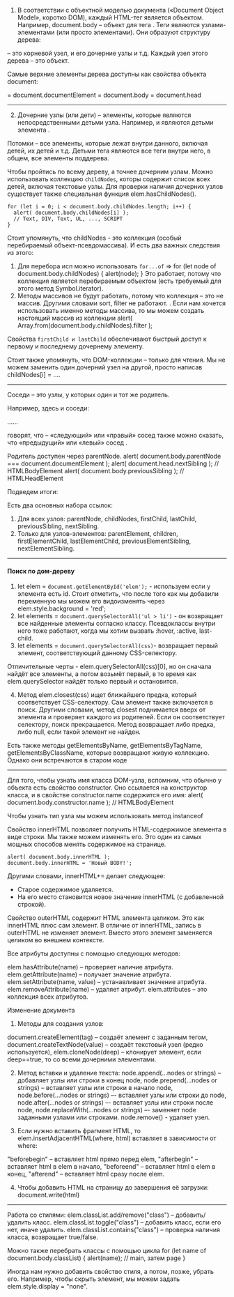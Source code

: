 1. В соответствии с объектной моделью документа («Document Object Model», коротко DOM), каждый HTML-тег является объектом. Например, 
document.body – объект для тега <body>. Теги являются узлами-элементами (или просто элементами). Они образуют структуру дерева: 
<html> – это корневой узел, <head> и <body> его дочерние узлы и т.д. Каждый узел этого дерева – это объект.

Самые верхние элементы дерева доступны как свойства объекта document:

<html> = document.documentElement
<body> = document.body
<head> = document.head

---

2. Дочерние узлы (или дети) – элементы, которые являются непосредственными детьми узла. Например, <head> и <body> являются детьми 
элемента <html>.

Потомки – все элементы, которые лежат внутри данного, включая детей, их детей и т.д. Детьми тега <body> являются все теги внутри него,
в общем, все элементы поддерева.

Чтобы пройтись по всему дереву, а точнее дочерним узлам. Можно использовать коллекцию `childNodes`, которы содержит список всех детей, 
включая текстовые узлы. Для проверки наличия дочерних узлов существует также специальная функция elem.hasChildNodes().

```
for (let i = 0; i < document.body.childNodes.length; i++) {
  alert( document.body.childNodes[i] ); 
  // Text, DIV, Text, UL, ..., SCRIPT
}
```

Стоит упомянуть, что childNodes - это коллекция (особый перебираемый объект-псевдомассива). И есть два важных следствия из этого:
1. Для перебора исп можно использовать `for...of` => for (let node of document.body.childNodes) { alert(node); } 
Это работает, потому что коллекция является перебираемым объектом (есть требуемый для этого метод Symbol.iterator).
2. Методы массивов не будут работать, потому что коллекция – это не массив. Другими словами sort, filter не работают. . Если нам хочется
использовать именно методы массива, то мы можем создать настоящий массив из коллекции alert( Array.from(document.body.childNodes).filter ); 

Свойства `firstChild и lastChild` обеспечивают быстрый доступ к первому и последнему дочернему элементу.

Стоит также упомянуть, что DOM-коллекции – только для чтения. Мы не можем заменить один дочерний узел на другой, просто написав childNodes[i] = ....

---

Соседи – это узлы, у которых один и тот же родитель.

Например, здесь <head> и <body> соседи:

<html>
  <head>...</head><body>...</body>
</html>

говорят, что <body> – «следующий» или «правый» сосед <head> также можно сказать, что <head> «предыдущий» или «левый» сосед <body>.

Родитель доступен через parentNode.
alert( document.body.parentNode === document.documentElement ); 
alert( document.head.nextSibling ); // HTMLBodyElement
alert( document.body.previousSibling ); // HTMLHeadElement

Подведем итоги: 

Есть два основных набора ссылок:

1. Для всех узлов: parentNode, childNodes, firstChild, lastChild, previousSibling, nextSibling.
2. Только для узлов-элементов: parentElement, children, firstElementChild, lastElementChild, previousElementSibling, nextElementSibling.

---

#### Поиск по дом-дереву

1. let elem = `document.getElementById('elem');` - используем если у элемента есть id. Стоит отметить, что после того как мы добавили переменную мы можем его
видоизменять через elem.style.background = 'red';
2. let elements = `document.querySelectorAll('ul > li')` - он возвращает все найденные элементы согласно классу. Псевдоклассы внутри него тоже работают, когда мы хотим вызвать :hover, :active, last-child.
3. let elements = `document.querySelectorAll(css)`-  возвращает первый элемент, соответствующий данному CSS-селектору.

Отличительные черты - elem.querySelectorAll(css)[0], но он сначала найдёт все элементы, а потом возьмёт первый, в то время как elem.querySelector найдёт только первый и остановится.

4. Метод elem.closest(css) ищет ближайшего предка, который соответствует CSS-селектору. Сам элемент также включается в поиск. Другими словами, метод closest поднимается вверх от элемента и проверяет каждого из родителей. Если он соответствует селектору, поиск прекращается. Метод возвращает либо предка, либо null, если такой элемент не найден.

Есть также методы getElementsByName, getElementsByTagName, getElementsByClassName, которые возвращают живую коллекцию. Однако они встречаются в старом коде

---

Для того, чтобы узнать имя класса DOM-узла, вспомним, что обычно у объекта есть свойство constructor. Оно ссылается на конструктор класса, и в свойстве constructor.name содержится его имя: alert( document.body.constructor.name ); // HTMLBodyElement

Чтобы узнать тип узла мы можем использовать метод instanceof

Свойство innerHTML позволяет получить HTML-содержимое элемента в виде строки.
Мы также можем изменять его. Это один из самых мощных способов менять содержимое на странице.

```
alert( document.body.innerHTML );
document.body.innerHTML = 'Новый BODY!';
```

Другими словами, innerHTML+= делает следующее:

- Старое содержимое удаляется.
- На его место становится новое значение innerHTML (с добавленной строкой).

Свойство outerHTML содержит HTML элемента целиком. Это как innerHTML плюс сам элемент. В отличие от innerHTML, запись в outerHTML не изменяет элемент. Вместо этого элемент заменяется целиком во внешнем контексте.

 Все атрибуты доступны с помощью следующих методов:

elem.hasAttribute(name) – проверяет наличие атрибута.
elem.getAttribute(name) – получает значение атрибута.
elem.setAttribute(name, value) – устанавливает значение атрибута.
elem.removeAttribute(name) – удаляет атрибут.
elem.attributes – это коллекция всех атрибутов.


Изменение документа

1. Методы для создания узлов:

document.createElement(tag) – создаёт элемент с заданным тегом,
document.createTextNode(value) – создаёт текстовый узел (редко используется),
elem.cloneNode(deep) – клонирует элемент, если deep==true, то со всеми дочерними элементами.

2. Метод вставки и удаление текста: 
node.append(...nodes or strings) – добавляет узлы или строки в конец node,
node.prepend(...nodes or strings) – вставляет узлы или строки в начало node,
node.before(...nodes or strings) –- вставляет узлы или строки до node,
node.after(...nodes or strings) –- вставляет узлы или строки после node,
node.replaceWith(...nodes or strings) –- заменяет node заданными узлами или строками.
node.remove() - удаляет узел.

3. Если нужно вставить фрагмент HTML, то elem.insertAdjacentHTML(where, html) вставляет в зависимости от where:

"beforebegin" – вставляет html прямо перед elem,
"afterbegin" – вставляет html в elem в начало,
"beforeend" – вставляет html в elem в конец,
"afterend" – вставляет html сразу после elem.

4. Чтобы добавить HTML на страницу до завершения её загрузки: document.write(html)

---

Работа со стилями:
elem.classList.add/remove("class") – добавить/удалить класс.
elem.classList.toggle("class") – добавить класс, если его нет, иначе удалить.
elem.classList.contains("class") – проверка наличия класса, возвращает true/false.

Можно также перебрать классы с помощью цикла 
for (let name of document.body.classList) {
  alert(name); // main, затем page
}

Иногда нам нужно добавить свойство стиля, а потом, позже, убрать его.
Например, чтобы скрыть элемент, мы можем задать elem.style.display = "none".